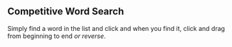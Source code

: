 ## Competitive Word Search

Simply find a word in the list and click and when you find it, 
click and drag from beginning to end *or reverse*.
